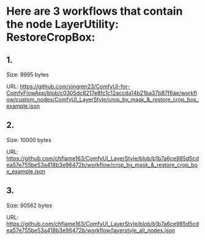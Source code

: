 # Here are 3 workflows that contain the node LayerUtility: RestoreCropBox:

## 1. 

Size: 9995 bytes

URL: https://github.com/xingren23/ComfyUI-for-ComfyFlowApp/blob/c0305dc8217e8fc1c12accda14b21ba37b87f6ae/workflow/custom_nodes/ComfyUI_LayerStyle/crop_by_mask_&_restore_crop_box_example.json

## 2. 

Size: 10000 bytes

URL: https://github.com/chflame163/ComfyUI_LayerStyle/blob/b1b7a6ce985d5cdea57e755be53a418b3e96472b/workflow/crop_by_mask_&_restore_crop_box_example.json

## 3. 

Size: 90562 bytes

URL: https://github.com/chflame163/ComfyUI_LayerStyle/blob/b1b7a6ce985d5cdea57e755be53a418b3e96472b/workflow/layerstyle_all_nodes.json

